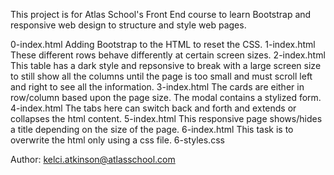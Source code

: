 This project is for Atlas School's Front End course to learn Bootstrap and responsive web design to structure and style web pages.

0-index.html Adding Bootstrap to the HTML to reset the CSS.
1-index.html These different rows behave differently at certain screen sizes.
2-index.html This table has a dark style and repsonsive to break with a large screen size to still show all the columns until the page is too small and must scroll left and right to see all the information.
3-index.html The cards are either in row/column based upon the page size. The modal contains a stylized form.
4-index.html The tabs here can switch back and forth and extends or collapses the html content.
5-index.html This responsive page shows/hides a title depending on the size of the page.
6-index.html This task is to overwrite the html only using a css file.
6-styles.css

Author: <kelci.atkinson@atlasschool.com>

